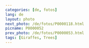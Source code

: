 ```yaml
---
categories: [de, fotos]
lang: de
layout: photo
next_photo: /de/fotos/P0000118.html
picname: P0000052
prev_photo: /de/fotos/P0000053.html
tags: [Giraffes, Trees]
---
```

